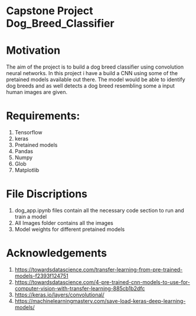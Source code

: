 # Capstone Project Dog_Breed_Classifier

# Motivation
The aim of the project is to build a dog breed classifier using convolution neural networks. In this project i have a build a CNN using some of the pretained models available out there. The model would be able to identify dog breeds and as well detects a dog breed resembling some a input human images are given.

# Requirements:
1. Tensorflow
2. keras
3. Pretained models 
4. Pandas
5. Numpy
6. Glob
7. Matplotlib

# File Discriptions
1. dog_app.ipynb files contain all the necessary code section to run and train a model
2. All Images folder contains all the images 
3. Model weights for different pretained models 

# Acknowledgements 
1. https://towardsdatascience.com/transfer-learning-from-pre-trained-models-f2393f124751
2. https://towardsdatascience.com/4-pre-trained-cnn-models-to-use-for-computer-vision-with-transfer-learning-885cb1b2dfc
3. https://keras.io/layers/convolutional/
4. https://machinelearningmastery.com/save-load-keras-deep-learning-models/

